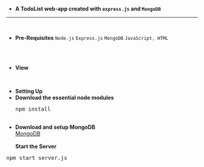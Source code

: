 * **A TodoList web-app created with `express.js` and `MongoDB`**
----
</br>

* **Pre-Requisites**
  `Node.js`
  `Express.js`
  `MongoDB`
  `JavaScript, HTML` 

</br>

</br>

* **View**

</br>

* **Setting Up**
* **Download the essential node modules**</br>
    <pre>npm install</pre></br>
* **Download and setup MongoDB**</br>
     [MongoDB](https://www.mongodb.com/)</br>
</br>**Start the Server**</br>
<pre>npm start server.js </pre>
  
